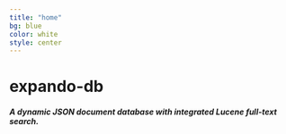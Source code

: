 ```yaml
---
title: "home"
bg: blue
color: white
style: center
---
```




<span class="fa-stack subtlecircle" style="font-size:100px; background:rgba(127,127,127,0.01)">
  <i class="fa fa-circle fa-stack-2x text-white"></i>
  <i class="fa fa-database fa-stack-1x text-blue"></i>
</span>

# **expando-db**

##### **A dynamic JSON document database with integrated Lucene full-text search.**
